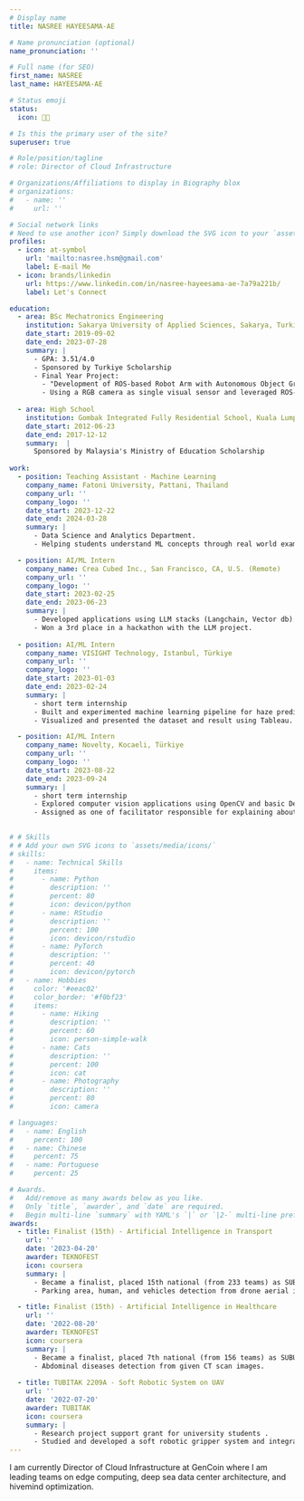 ```yaml
---
# Display name
title: NASREE HAYEESAMA-AE

# Name pronunciation (optional)
name_pronunciation: ''

# Full name (for SEO)
first_name: NASREE
last_name: HAYEESAMA-AE

# Status emoji
status:
  icon: 🧑‍🎓️

# Is this the primary user of the site?
superuser: true

# Role/position/tagline
# role: Director of Cloud Infrastructure

# Organizations/Affiliations to display in Biography blox
# organizations:
#   - name: ''
#     url: ''

# Social network links
# Need to use another icon? Simply download the SVG icon to your `assets/media/icons/` folder.
profiles:
  - icon: at-symbol
    url: 'mailto:nasree.hsm@gmail.com'
    label: E-mail Me
  - icon: brands/linkedin
    url: https://www.linkedin.com/in/nasree-hayeesama-ae-7a79a221b/
    label: Let's Connect

education:
  - area: BSc Mechatronics Engineering
    institution: Sakarya University of Applied Sciences, Sakarya, Turkiye
    date_start: 2019-09-02
    date_end: 2023-07-28
    summary: |
      - GPA: 3.51/4.0
      - Sponsored by Turkiye Scholarship
      - Final Year Project:
        - "Development of ROS-based Robot Arm with Autonomous Object Grasping Ability"
        - Using a RGB camera as single visual sensor and leveraged ROS-Noetic and Moveit package for robotics object grasping. HRG-Net is then deployed for grasps generation. Lastly, user interface is created with Flask to improve accessibility through website.
  
  - area: High School
    institution: Gombak Integrated Fully Residential School, Kuala Lumpur, Malaysia
    date_start: 2012-06-23
    date_end: 2017-12-12
    summary:  |
      Sponsored by Malaysia's Ministry of Education Scholarship
      
work:
  - position: Teaching Assistant - Machine Learning
    company_name: Fatoni University, Pattani, Thailand
    company_url: ''
    company_logo: ''
    date_start: 2023-12-22
    date_end: 2024-03-28
    summary: |
      - Data Science and Analytics Department.
      - Helping students understand ML concepts through real world examples and hands on experiences.

  - position: AI/ML Intern
    company_name: Crea Cubed Inc., San Francisco, CA, U.S. (Remote)
    company_url: ''
    company_logo: ''
    date_start: 2023-02-25
    date_end: 2023-06-23
    summary: |
      - Developed applications using LLM stacks (Langchain, Vector db).
      - Won a 3rd place in a hackathon with the LLM project.
  
  - position: AI/ML Intern
    company_name: VISIGHT Technology, Istanbul, Türkiye
    company_url: ''
    company_logo: ''
    date_start: 2023-01-03
    date_end: 2023-02-24
    summary: |
      - short term internship
      - Built and experimented machine learning pipeline for haze prediction dataset.
      - Visualized and presented the dataset and result using Tableau.

  - position: AI/ML Intern
    company_name: Novelty, Kocaeli, Türkiye
    company_url: ''
    company_logo: ''
    date_start: 2023-08-22
    date_end: 2023-09-24
    summary: |
      - short term internship
      - Explored computer vision applications using OpenCV and basic Deep learning.
      - Assigned as one of facilitator responsible for explaining about Deep learning.
  

# # Skills
# # Add your own SVG icons to `assets/media/icons/`
# skills:
#   - name: Technical Skills
#     items:
#       - name: Python
#         description: ''
#         percent: 80
#         icon: devicon/python
#       - name: RStudio
#         description: ''
#         percent: 100
#         icon: devicon/rstudio
#       - name: PyTorch
#         description: ''
#         percent: 40
#         icon: devicon/pytorch
#   - name: Hobbies
#     color: '#eeac02'
#     color_border: '#f0bf23'
#     items:
#       - name: Hiking
#         description: ''
#         percent: 60
#         icon: person-simple-walk
#       - name: Cats
#         description: ''
#         percent: 100
#         icon: cat
#       - name: Photography
#         description: ''
#         percent: 80
#         icon: camera

# languages:
#   - name: English
#     percent: 100
#   - name: Chinese
#     percent: 75
#   - name: Portuguese
#     percent: 25

# Awards.
#   Add/remove as many awards below as you like.
#   Only `title`, `awarder`, and `date` are required.
#   Begin multi-line `summary` with YAML's `|` or `|2-` multi-line prefix and indent 2 spaces below.
awards:
  - title: Finalist (15th) - Artificial Intelligence in Transport
    url: ''
    date: '2023-04-20'
    awarder: TEKNOFEST
    icon: coursera
    summary: |
      - Became a finalist, placed 15th national (from 233 teams) as SUBU-AI.
      - Parking area, human, and vehicles detection from drone aerial images and predict the parking area availability.

  - title: Finalist (15th) - Artificial Intelligence in Healthcare
    url: ''
    date: '2022-08-20'
    awarder: TEKNOFEST
    icon: coursera
    summary: |
      - Became a finalist, placed 7th national (from 156 teams) as SUBU-AI AVVEROES.
      - Abdominal diseases detection from given CT scan images.
  
  - title: TUBITAK 2209A - Soft Robotic System on UAV
    url: ''
    date: '2022-07-20'
    awarder: TUBITAK
    icon: coursera
    summary: |
      - Research project support grant for university students .
      - Studied and developed a soft robotic gripper system and integrated it to a UAV.
---
```


I am currently Director of Cloud Infrastructure at GenCoin where I am leading teams on edge computing, deep sea data center architecture, and hivemind optimization.
